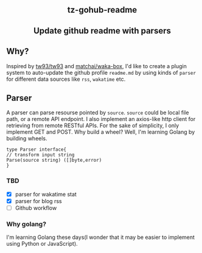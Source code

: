 <div align="center">
<h2>tz-gohub-readme<h2>
<p>Update github readme with parsers</p>
</div>

## Why?
Inspired by [tw93/tw93](https://github.com/tw93/tw93) and [matchai/waka-box](https://github.com/matchai/waka-box), I'd like to create a plugin system to auto-update the github profile `readme.md` by using kinds of `parser` for different data sources like `rss`, `wakatime` etc.

## Parser

A parser can parse resourse pointed by `source`. `source` could be local file path, or a remote API endpoint.
I also implement an axios-like http client for retrieving from remote RESTful APIs. For the sake of simplicity, I only implement GET and POST. Why build a wheel? Well, I'm learning Golang by building wheels.

```
type Parser interface{
// transform input string
Parse(source string) ([]byte,error) 
}
```

### TBD
- [x] parser for wakatime stat
- [x] parser for blog rss
- [ ] Github workflow

### Why golang?
I'm learning Golang these days(I wonder that it may be easier to implement using Python or JavaScript). 
